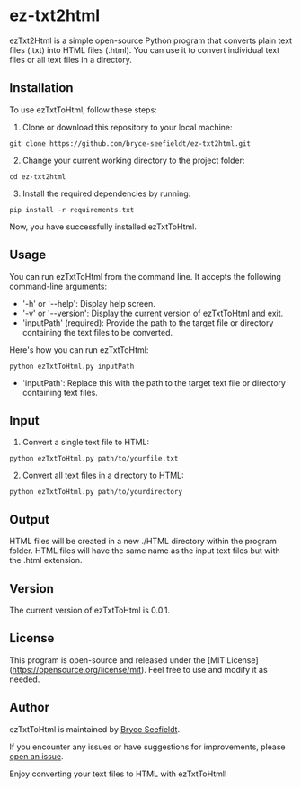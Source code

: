 # ez-txt2html
ezTxt2Html is a simple open-source Python program that converts plain text files (.txt) into HTML files (.html). You can use it to convert individual text files or all text files in a directory.

## Installation
To use ezTxtToHtml, follow these steps:

1. Clone or download this repository to your local machine:
   
`git clone https://github.com/bryce-seefieldt/ez-txt2html.git`

2. Change your current working directory to the project folder:
   
`cd ez-txt2html`

3. Install the required dependencies by running:

`pip install -r requirements.txt`

Now, you have successfully installed ezTxtToHtml.

## Usage
You can run ezTxtToHtml from the command line. It accepts the following command-line arguments:

- '-h' or '--help': Display help screen.
- '-v' or '--version': Display the current version of ezTxtToHtml and exit.
- 'inputPath' (required): Provide the path to the target file or directory containing the text files to be converted.

Here's how you can run ezTxtToHtml:

`python ezTxtToHtml.py inputPath`

- 'inputPath': Replace this with the path to the target text file or directory containing text files.

## Input
1. Convert a single text file to HTML:

`python ezTxtToHtml.py path/to/yourfile.txt`

2. Convert all text files in a directory to HTML:

`python ezTxtToHtml.py path/to/yourdirectory`


## Output
HTML files will be created in a new ./HTML directory within the program folder.
HTML files will have the same name as the input text files but with the .html extension.

## Version
The current version of ezTxtToHtml is 0.0.1.

## License
This program is open-source and released under the [MIT License] (https://opensource.org/license/mit). Feel free to use and modify it as needed.

## Author
ezTxtToHtml is maintained by [Bryce Seefieldt](https://github.com/bryce-seefieldt/).

If you encounter any issues or have suggestions for improvements, please [open an issue](https://github.com/bryce-seefieldt/ez-txt2html/issues).

Enjoy converting your text files to HTML with ezTxtToHtml!
